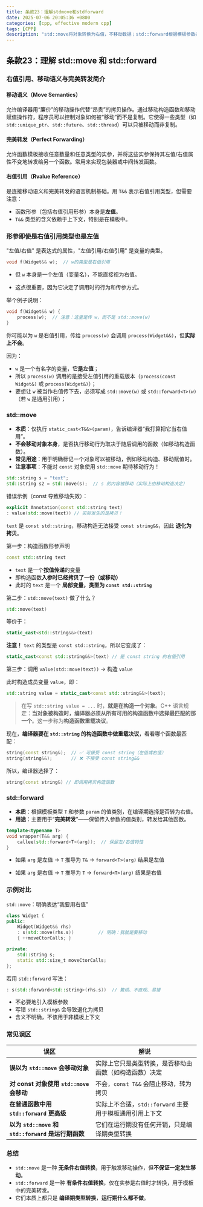 ```yaml
---
title: 条款23：理解stdmove和stdforward
date: 2025-07-06 20:05:36 +0800
categories: [cpp, effective modern cpp]
tags: [CPP]
description: "std::move将对象转换为右值，不移动数据；std::forward根据模板参数条件转为右值，用于完美转发。两者本质都是类型转换，运行期不产生代码。"
---
```

## 条款23：理解 std::move 和 std::forward

### 右值引用、移动语义与完美转发简介

#### 移动语义（Move Semantics）
允许编译器用“廉价”的移动操作代替“昂贵”的拷贝操作。通过移动构造函数和移动赋值操作符，程序员可以控制对象如何被“移动”而不是复制。它使得一些类型（如 `std::unique_ptr`、`std::future`、`std::thread`）可以只被移动而非复制。

#### 完美转发（Perfect Forwarding）
允许函数模板接收任意数量和任意类型的实参，并将这些实参保持其左值/右值属性不变地转发给另一个函数。常用来实现包装器或中间转发函数。

#### 右值引用（Rvalue Reference）
是连接移动语义和完美转发的语言机制基础。用 `T&&` 表示右值引用类型，但需要注意：

- 函数形参（包括右值引用形参）本身是**左值**。
- `T&&` 类型的含义依赖于上下文，特别是在模板中。

### 形参即使是右值引用类型也是左值

"左值/右值" 是表达式的属性，"左值引用/右值引用" 是变量的类型。

```cpp
void f(Widget&& w);  // w的类型是右值引用
```

- 但 `w` 本身是一个左值（变量名），不能直接视为右值。

- 这点很重要，因为它决定了调用时的行为和传参方式。

举个例子说明：

```cpp
void f(Widget&& w) {
    process(w);  // 注意：这里是传 w，而不是 std::move(w)
}
```

你可能以为 `w` 是右值引用，传给 `process(w)` 会调用 `process(Widget&&)`，但**实际上不会**。

因为：

- `w` 是一个有名字的变量，**它是左值**；
- 所以 `process(w)` 调用的是接受左值引用的重载版本（`process(const Widget&)` 或 `process(Widget&)`）；
- 要想让 `w` 被当作右值传下去，必须写成 `std::move(w)` 或 `std::forward<T>(w)`（若 `w` 是通用引用）；

### std::move

- **本质**：仅执行 `static_cast<T&&>(param)`，告诉编译器“我打算把它当右值用”。
- **不会移动对象本身**，是否执行移动行为取决于随后调用的函数（如移动构造函数）。
- **常见用途**：用于明确标记一个对象可以被移动，例如移动构造、移动赋值时。
- **注意事项**：不能对 `const` 对象使用 `std::move` 期待移动行为！

```cpp
std::string s = "text";
std::string s2 = std::move(s);  // s 的内容被移动（实际上由移动构造决定）
```

错误示例（const 导致移动失效）：

```cpp
explicit Annotation(const std::string text)
: value(std::move(text)) // 实际发生的是拷贝！
```

`text` 是 `const std::string`，移动构造无法接受 `const string&&`，因此 **退化为拷贝**。

第一步：构造函数形参声明

```cpp
const std::string text
```

- `text` 是一个**按值传递**的变量
- 即构造函数**入参时已经拷贝了一份（或移动）**
- 此时的 `text` 是一个 **局部变量，类型为 `const std::string`**

第二步：`std::move(text)` 做了什么？

```cpp
std::move(text)
```

等价于：

```cpp
static_cast<std::string&&>(text)
```

**注意！** `text` 的类型是 `const std::string`，所以它变成了：

```cpp
static_cast<const std::string&&>(text) // 是 const string 的右值引用
```

第三步：调用 `value(std::move(text))` → 构造 `value`

此时构造成员变量 `value`，即：

```cpp
std::string value = static_cast<const std::string&&>(text);
```

> 在写 `std::string value = ...` 时，**就是在构造一个对象**。C++ 语言规定：**当对象被构造时，编译器必须从所有可用的构造函数中选择最匹配的那一个**。这一步称为**构造函数重载决议**。

现在，**编译器要在 `std::string` 的构造函数中做重载决议**，看看哪个函数最匹配：

```cpp
string(const string&);  // ✅ 可接受 const string（左值或右值）
string(string&&);       // ❌ 不接受 const string&&
```

所以，编译器选择了：

```cpp
string(const string&) // 即调用拷贝构造函数
```

### std::forward

- **本质**：根据模板类型 `T` 和参数 `param` 的值类别，在编译期选择是否转为右值。
- **用途**：主要用于“**完美转发**”——保留传入参数的值类别，转发给其他函数。

```cpp
template<typename T>
void wrapper(T&& arg) {
    callee(std::forward<T>(arg));  // 保留左/右值特性
}
```

- 如果 `arg` 是左值 → `T` 推导为 `T&` → `forward<T>(arg)` 结果是左值

- 如果 `arg` 是右值 → `T` 推导为 `T` → `forward<T>(arg)` 结果是右值

### 示例对比

`std::move`：明确表达“我要用右值”

```cpp
class Widget {
public:
    Widget(Widget&& rhs)
    : s(std::move(rhs.s))         // 明确：我就是要移动
    { ++moveCtorCalls; }

private:
    std::string s;
    static std::size_t moveCtorCalls;
};
```

若用 `std::forward` 写法：

```cpp
: s(std::forward<std::string>(rhs.s))  // 繁琐、不直观、易错
```

- 不必要地引入模板参数
- 写错 `std::string&` 会导致退化为拷贝
- 含义不明确，不该用于非模板上下文

### 常见误区

| 误区                                                | 解说                                                    |
| --------------------------------------------------- | ------------------------------------------------------- |
| **误以为 `std::move` 会移动对象**                   | 实际上它只是类型转换，是否移动由函数（如构造函数）决定  |
| **对 const 对象使用 `std::move` 会移动**            | 不会，`const T&&` 会阻止移动，转为拷贝                  |
| **在普通函数中用 `std::forward` 更高级**            | 实际上不合适，`std::forward` 主要用于模板通用引用上下文 |
| **以为 `std::move` 和 `std::forward` 是运行期函数** | 它们在运行期没有任何开销，只是编译期类型转换            |

### 总结

- `std::move` 是一种 **无条件右值转换**，用于触发移动操作，但**不保证一定发生移动**。
- `std::forward` 是一种 **有条件右值转换**，仅在实参是右值时才转换，用于模板中的完美转发。
- 它们本质上都只是 **编译期类型转换**，**运行期什么都不做**。
